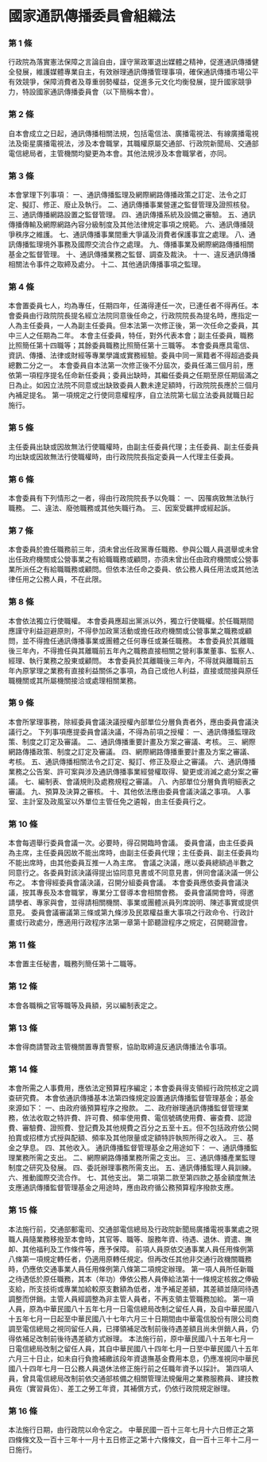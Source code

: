 # 國家通訊傳播委員會組織法

### 第 1 條

行政院為落實憲法保障之言論自由，謹守黨政軍退出媒體之精神，促進通訊傳播健全發展，維護媒體專業自主，有效辦理通訊傳播管理事項，確保通訊傳播市場公平有效競爭，保障消費者及尊重弱勢權益，促進多元文化均衡發展，提升國家競爭力，特設國家通訊傳播委員會（以下簡稱本會）。

### 第 2 條

自本會成立之日起，通訊傳播相關法規，包括電信法、廣播電視法、有線廣播電視法及衛星廣播電視法，涉及本會職掌，其職權原屬交通部、行政院新聞局、交通部電信總局者，主管機關均變更為本會。其他法規涉及本會職掌者，亦同。

### 第 3 條

本會掌理下列事項：
一、通訊傳播監理及網際網路傳播政策之訂定、法令之訂定、擬訂、修正、廢止及執行。
二、通訊傳播事業營運之監督管理及證照核發。
三、通訊傳播網路設置之監督管理。
四、通訊傳播系統及設備之審驗。
五、通訊傳播傳輸及網際網路內容分級制度及其他法律規定事項之規範。
六、通訊傳播競爭秩序之維護。
七、通訊傳播事業間重大爭議及消費者保護事宜之處理。
八、通訊傳播監理境外事務及國際交流合作之處理。
九、傳播事業及網際網路傳播相關基金之監督管理。
十、通訊傳播業務之監督、調查及裁決。
十一、違反通訊傳播相關法令事件之取締及處分。
十二、其他通訊傳播事項之監理。


### 第 4 條

本會置委員七人，均為專任，任期四年，任滿得連任一次，已連任者不得再任。本會委員由行政院院長提名經立法院同意後任命之，行政院院長為提名時，應指定一人為主任委員，一人為副主任委員。但本法第一次修正後，第一次任命之委員，其中三人之任期為二年。
本會主任委員，特任，對外代表本會；副主任委員，職務比照簡任第十四職等；其餘委員職務比照簡任第十三職等。
本會委員應具電信、資訊、傳播、法律或財經等專業學識或實務經驗。委員中同一黨籍者不得超過委員總數二分之一。
本會委員自本法第一次修正後不分屆次，委員任滿三個月前，應依第一項程序提名任命新任委員；委員出缺時，其繼任委員之任期至原任期屆滿之日為止。如因立法院不同意或出缺致委員人數未達足額時，行政院院長應於三個月內補足提名。
第一項規定之行使同意權程序，自立法院第七屆立法委員就職日起施行。

### 第 5 條

主任委員出缺或因故無法行使職權時，由副主任委員代理；主任委員、副主任委員均出缺或因故無法行使職權時，由行政院院長指定委員一人代理主任委員。

### 第 6 條

本會委員有下列情形之一者，得由行政院院長予以免職：
一、因罹病致無法執行職務。
二、違法、廢弛職務或其他失職行為。
三、因案受羈押或經起訴。

### 第 7 條

本會委員於擔任職務前三年，須未曾出任政黨專任職務、參與公職人員選舉或未曾出任政府機關或公營事業之有給職職務或顧問，亦須未曾出任由政府機關或公營事業所派任之有給職職務或顧問。但依本法任命之委員、依公務人員任用法或其他法律任用之公務人員，不在此限。

### 第 8 條

本會依法獨立行使職權。
本會委員應超出黨派以外，獨立行使職權。於任職期間應謹守利益迴避原則，不得參加政黨活動或擔任政府機關或公營事業之職務或顧問，並不得擔任通訊傳播事業或團體之任何專任或兼任職務。
本會委員於其離職後三年內，不得擔任與其離職前五年內之職務直接相關之營利事業董事、監察人、經理、執行業務之股東或顧問。
本會委員於其離職後三年內，不得就與離職前五年內原掌理之業務有直接利益關係之事項，為自己或他人利益，直接或間接與原任職機關或其所屬機關接洽或處理相關業務。

### 第 9 條

本會所掌理事務，除經委員會議決議授權內部單位分層負責者外，應由委員會議決議行之。
下列事項應提委員會議決議，不得為前項之授權：
一、通訊傳播監理政策、制度之訂定及審議。
二、通訊傳播重要計畫及方案之審議、考核。
三、網際網路傳播政策、制度之訂定及審議。
四、網際網路傳播重要計畫及方案之審議、考核。
五、通訊傳播相關法令之訂定、擬訂、修正及廢止之審議。
六、通訊傳播業務之公告案、許可案與涉及通訊傳播事業經營權取得、變更或消滅之處分案之審議。
七、編制表、會議規則及處務規程之審議。
八、內部單位分層負責明細表之審議。
九、預算及決算之審核。
十、其他依法應由委員會議決議之事項。
人事室、主計室及政風室以外單位主管任免之遴報，由主任委員行之。


### 第 10 條

本會每週舉行委員會議一次。必要時，得召開臨時會議。
委員會議，由主任委員為主席，主任委員因故不能出席時，由副主任委員代理；主任委員、副主任委員均不能出席時，由其他委員互推一人為主席。
會議之決議，應以委員總額過半數之同意行之。各委員對該決議得提出協同意見書或不同意見書，併同會議決議一併公布之。
本會得經委員會議決議，召開分組委員會議。
本會委員應依委員會議決議，按其專長及本會職掌，專業分工督導本會相關會務。
委員會議開會時，得邀請學者、專家與會，並得請相關機關、事業或團體派員列席說明、陳述事實或提供意見。
委員會議審議第三條或第九條涉及民眾權益重大事項之行政命令、行政計畫或行政處分，應適用行政程序法第一章第十節聽證程序之規定，召開聽證會。

### 第 11 條

本會置主任秘書，職務列簡任第十二職等。

### 第 12 條

本會各職稱之官等職等及員額，另以編制表定之。

### 第 13 條

本會得商請警政主管機關置專責警察，協助取締違反通訊傳播法令事項。

### 第 14 條

本會所需之人事費用，應依法定預算程序編定；本會委員得支領經行政院核定之調查研究費。
本會依通訊傳播基本法第四條規定設置通訊傳播監督管理基金；基金來源如下：
一、由政府循預算程序之撥款。
二、政府辦理通訊傳播監督管理業務，依法收取之特許費、許可費、頻率使用費、電信號碼使用費、審查費、認證費、審驗費、證照費、登記費及其他規費之百分之五至十五。但不包括政府依公開拍賣或招標方式授與配額、頻率及其他限量或定額特許執照所得之收入。
三、基金之孳息。
四、其他收入。
通訊傳播監督管理基金之用途如下：
一、通訊傳播監理業務所需之支出。
二、網際網路傳播業務所需之支出。
三、通訊傳播產業監理制度之研究及發展。
四、委託辦理事務所需支出。
五、通訊傳播監理人員訓練。
六、推動國際交流合作。
七、其他支出。
第二項第二款至第四款之基金額度無法支應通訊傳播監督管理基金之用途時，應由政府循公務預算程序撥款支應。


### 第 15 條

本法施行前，交通部郵電司、交通部電信總局及行政院新聞局廣播電視事業處之現職人員隨業務移撥至本會時，其官等、職等、服務年資、待遇、退休、資遣、撫卹、其他福利及工作條件等，應予保障。
前項人員原依交通事業人員任用條例第八條第一項規定轉任者，仍適用原轉任規定。但再改任其他非交通行政機關職務時，仍應依交通事業人員任用條例第八條第二項規定辦理。
第一項人員所任新職之待遇低於原任職務，其本（年功）俸依公務人員俸給法第十一條規定核敘之俸級支給，所支技術或專業加給較原支數額為低者，准予補足差額，其差額並隨同待遇調整而併銷。主管人員經調整為非主管人員者，不再支領主管職務加給。
第一項人員，原為中華民國八十五年七月一日電信總局改制之留任人員，及自中華民國八十五年七月一日起至中華民國八十七年六月三十日期間由中華電信股份有限公司商調至電信總局之視同留任人員，已擇領補足改制前後待遇差額且尚未併銷人員，仍得依補足改制前後待遇差額方式辦理。
本法施行前，原中華民國八十五年七月一日電信總局改制之留任人員，其自中華民國八十四年七月一日至中華民國八十五年六月三十日止，如未自行負擔補繳該段年資退撫基金費用本息，仍應准視同中華民國八十四年七月一日公務人員退休法修正施行前之任職年資予以採計。
第四項人員，曾具電信總局改制前依交通部核備之相關管理法規僱用之業務服務員、建技教員佐（實習員佐）、差工之勞工年資，其補償方式，仍依行政院規定辦理。

### 第 16 條

本法施行日期，由行政院以命令定之。
中華民國一百十三年七月十六日修正之第四條條文及一百十三年十一月十五日修正之第十六條條文，自一百十三年十二月一日施行。

